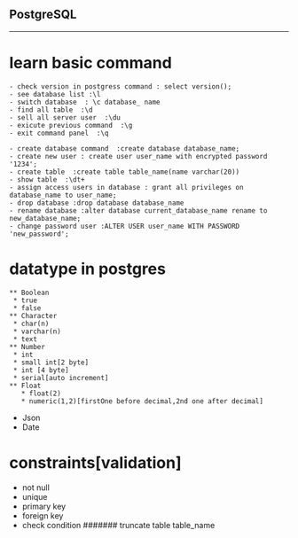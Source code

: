
## PostgreSQL
----------------------------------------------
# learn basic command
    - check version in postgress command : select version();
    - see database list :\l
    - switch database  : \c database_ name 
    - find all table  :\d 
    - sell all server user  :\du 
    - exicute previous command  :\g 
    - exit command panel  :\q 
 
    - create database command  :create database database_name; 
    - create new user : create user user_name with encrypted password '1234'; 
    - create table  :create table table_name(name varchar(20)) 
    - show table  :\dt+ 
    - assign access users in database : grant all privileges on database_name to user_name; 
    - drop database :drop database database_name 
    - rename database :alter database current_database_name rename to new_database_name; 
    - change password user :ALTER USER user_name WITH PASSWORD 'new_password'; 
   # datatype in postgres
    ** Boolean
     * true
     * false
    ** Character
     * char(n)
     * varchar(n)
     * text
    ** Number
     * int
     * small int[2 byte]
     * int [4 byte]
     * serial[auto increment]
    ** Float
       * float(2)
       * numeric(1,2)[firstOne before decimal,2nd one after decimal]
   * Json
   * Date


 # constraints[validation]
  - not null
  - unique
  - primary key
  - foreign key
  - check condition
#######
truncate table table_name


  